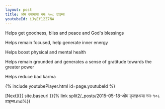 ```yaml
---
layout: post
title: ओम दयामाया नमः १०८ टाइम्स
youtubeId: iJyEf12Z7NA
---
```

 
 
Helps get goodness, bliss and peace and God's blessings
 
Helps remain focused, help generate inner energy 
 
Helps boost physical and mental health 
 
Helps remain grounded and generates a sense of gratitude towards the greater power 
 
Helps reduce bad karma
 
 
 
 


{% include youtubePlayer.html id=page.youtubeId %}
 
[Next]({{ site.baseurl }}{% link  split2/_posts/2015-05-18-ओम कृतज्ञअया नमः १०८ टाइम्स.md%})
 
